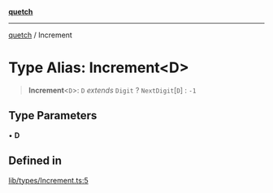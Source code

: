 [**quetch**](../README.md)

***

[quetch](../README.md) / Increment

# Type Alias: Increment\<D\>

> **Increment**\<`D`\>: `D` *extends* `Digit` ? `NextDigit`\[`D`\] : `-1`

## Type Parameters

• **D**

## Defined in

[lib/types/Increment.ts:5](https://github.com/nevoland/quetch/blob/daab7d5db71d61e74901886a2473b07ec4e9fc05/lib/types/Increment.ts#L5)
